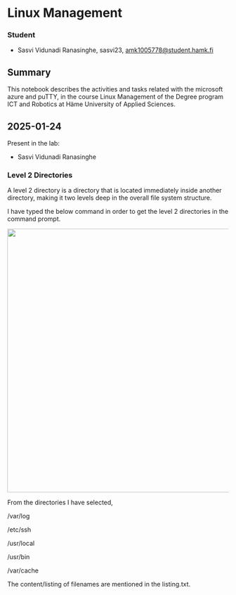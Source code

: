 # Linux Management 

### Student
- Sasvi Vidunadi Ranasinghe, sasvi23, amk1005778@student.hamk.fi

## Summary
This notebook describes the activities and tasks related with the microsoft azure and puTTY, in the course Linux Management of the Degree program ICT and Robotics at Häme University of Applied Sciences. 


## 2025-01-24

Present in the lab:
- Sasvi Vidunadi Ranasinghe

### Level 2 Directories
A level 2 directory is a directory that is located immediately inside another directory, making it two levels deep in the overall file system structure.

I have typed the below command in order to get the level 2 directories in the command prompt.

 <img src="img/level-2-directories.png" width="1000" height="600">

From the directories I have selected,


/var/log 

/etc/ssh 

/usr/local 

/usr/bin 

/var/cache 


The content/listing of filenames are mentioned in the listing.txt.


